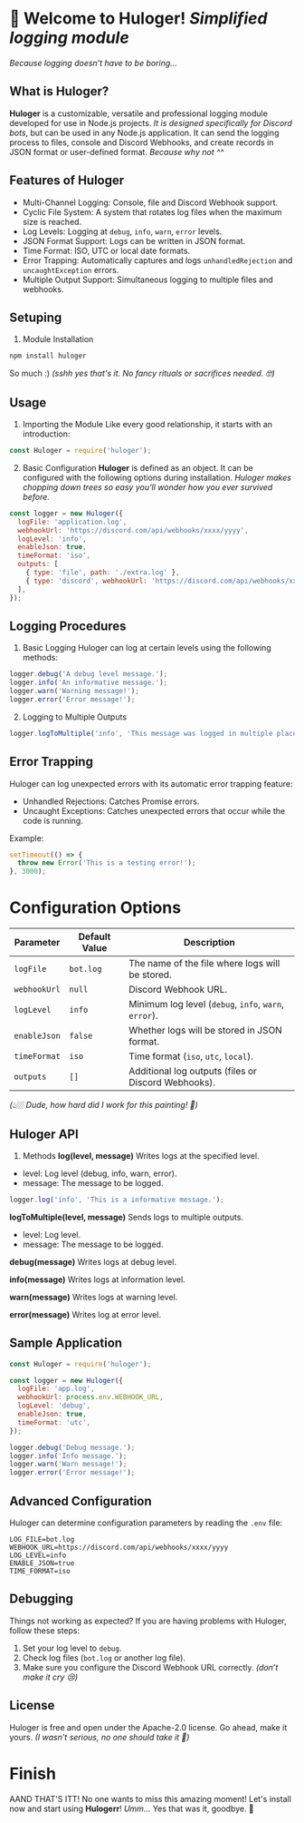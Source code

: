 # 🥳 Welcome to Huloger! *Simplified logging module*
*Because logging doesn’t have to be boring...*

## What is **Huloger**?
**Huloger** is a customizable, versatile and professional logging module developed for use in Node.js projects. *It is designed specifically for Discord bots*, but can be used in any Node.js application. It can send the logging process to files, console and Discord Webhooks, and create records in JSON format or user-defined format. *Because why not ^^*

## Features of Huloger
- Multi-Channel Logging: Console, file and Discord Webhook support.
- Cyclic File System: A system that rotates log files when the maximum size is reached.
- Log Levels: Logging at `debug`, `info`, `warn`, `error` levels.
- JSON Format Support: Logs can be written in JSON format.
- Time Format: ISO, UTC or local date formats.
- Error Trapping: Automatically captures and logs `unhandledRejection` and `uncaughtException` errors.
- Multiple Output Support: Simultaneous logging to multiple files and webhooks.

## Setuping

1. Module Installation
```bash
npm install huloger
```
So much :) *(sshh yes that's it. No fancy rituals or sacrifices needed. 🤓)* 

## Usage
1. Importing the Module
Like every good relationship, it starts with an introduction:
```js
const Huloger = require('huloger');
```

2. Basic Configuration
**Huloger** is defined as an object. It can be configured with the following options during installation.
*Huloger makes chopping down trees so easy you'll wonder how you ever survived before.*

```js
const logger = new Huloger({
  logFile: 'application.log',                                                      // Log File Name
  webhookUrl: 'https://discord.com/api/webhooks/xxxx/yyyy',                        // Discord Webhook URL
  logLevel: 'info',                                                                // Minimum log level
  enableJson: true,                                                                // Writing logs in JSON format
  timeFormat: 'iso',                                                               // Time format: 'iso', 'utc', 'local'
  outputs: [
    { type: 'file', path: './extra.log' },                                         // Additional file output
    { type: 'discord', webhookUrl: 'https://discord.com/api/webhooks/xxxx/yyyy' }, // Additional Discord Webhook output
  ],
});
```

## Logging Procedures
1. Basic Logging
Huloger can log at certain levels using the following methods:
```js
logger.debug('A debug level message.');
logger.info('An informative message.');
logger.warn('Warning message!');
logger.error('Error message!');
```

2. Logging to Multiple Outputs
```js
logger.logToMultiple('info', 'This message was logged in multiple places.');
```

## Error Trapping
Huloger can log unexpected errors with its automatic error trapping feature:

- Unhandled Rejections: Catches Promise errors.
- Uncaught Exceptions: Catches unexpected errors that occur while the code is running.

Example:
```js
setTimeout(() => {
  throw new Error('This is a testing error!');
}, 3000);
```

# Configuration Options
| Parameter      | Default Value   | Description                                                  |
|----------------|-----------------|--------------------------------------------------------------|
| `logFile`      | `bot.log`       | The name of the file where logs will be stored.              |
| `webhookUrl`   | `null`          | Discord Webhook URL.                                         |
| `logLevel`     | `info`          | Minimum log level (`debug`, `info`, `warn`, `error`).        |
| `enableJson`   | `false`         | Whether logs will be stored in JSON format.                 |
| `timeFormat`   | `iso`           | Time format (`iso`, `utc`, `local`).                        |
| `outputs`      | `[]`            | Additional log outputs (files or Discord Webhooks).         |

*(👆🏼 Dude, how hard did I work for this painting! 😤)*

## Huloger API
1. Methods
**log(level, message)**
Writes logs at the specified level.
- level: Log level (debug, info, warn, error).
- message: The message to be logged.
```js
logger.log('info', 'This is a informative message.');
```

**logToMultiple(level, message)**
Sends logs to multiple outputs.
- level: Log level.
- message: The message to be logged.

**debug(message)**
Writes logs at debug level.

**info(message)**
Writes logs at information level.

**warn(message)**
Writes logs at warning level.

**error(message)**
Writes log at error level.

## Sample Application
```js
const Huloger = require('huloger');

const logger = new Huloger({
  logFile: 'app.log',
  webhookUrl: process.env.WEBHOOK_URL,
  logLevel: 'debug',
  enableJson: true,
  timeFormat: 'utc',
});

logger.debug('Debug message.');
logger.info('İnfo message.');
logger.warn('Warn message!');
logger.error('Error message!');
```

## Advanced Configuration
Huloger can determine configuration parameters by reading the `.env` file:
```dotenv
LOG_FILE=bot.log
WEBHOOK_URL=https://discord.com/api/webhooks/xxxx/yyyy
LOG_LEVEL=info
ENABLE_JSON=true
TIME_FORMAT=iso
```

## Debugging

Things not working as expected? If you are having problems with Huloger, follow these steps:

1. Set your log level to `debug`.
2. Check log files (`bot.log` or another log file).
3. Make sure you configure the Discord Webhook URL correctly. *(don’t make it cry 😢)*

## License
Huloger is free and open under the Apache-2.0 license. Go ahead, make it yours. *(I wasn't serious, no one should take it 🥹)*

# Finish
AAND THAT'S ITT! No one wants to miss this amazing moment! Let's install now and start using **Hulogerr**! *Umm...* Yes that was it, goodbye. 🙂
